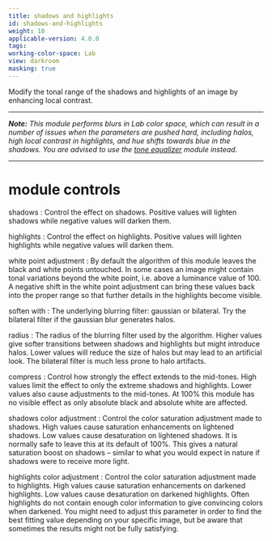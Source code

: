 ```yaml
---
title: shadows and highlights
id: shadows-and-highlights
weight: 10
applicable-version: 4.0.0
tags: 
working-color-space: Lab 
view: darkroom
masking: true
---
```


Modify the tonal range of the shadows and highlights of an image by enhancing local contrast.

---

_**Note:** This module performs blurs in Lab color space, which can result in a number of issues when the parameters are pushed hard, including halos, high local contrast in highlights, and hue shifts towards blue in the shadows. You are advised to use the [tone equalizer](./tone-equalizer.md) module instead._

---

# module controls

shadows
: Control the effect on shadows. Positive values will lighten shadows while negative values will darken them.

highlights
: Control the effect on highlights. Positive values will lighten highlights while negative values will darken them.

white point adjustment
: By default the algorithm of this module leaves the black and white points untouched. In some cases an image might contain tonal variations beyond the white point, i.e. above a luminance value of 100. A negative shift in the white point adjustment can bring these values back into the proper range so that further details in the highlights become visible.

soften with
: The underlying blurring filter: gaussian or bilateral. Try the bilateral filter if the gaussian blur generates halos.

radius
: The radius of the blurring filter used by the algorithm. Higher values give softer transitions between shadows and highlights but might introduce halos. Lower values will reduce the size of halos but may lead to an artificial look. The bilateral filter is much less prone to halo artifacts.

compress
: Control how strongly the effect extends to the mid-tones. High values limit the effect to only the extreme shadows and highlights. Lower values also cause adjustments to the mid-tones. At 100% this module has no visible effect as only absolute black and absolute white are affected.

shadows color adjustment
: Control the color saturation adjustment made to shadows. High values cause saturation enhancements on lightened shadows. Low values cause desaturation on lightened shadows. It is normally safe to leave this at its default of 100%. This gives a natural saturation boost on shadows – similar to what you would expect in nature if shadows were to receive more light.

highlights color adjustment
: Control the color saturation adjustment made to highlights. High values cause saturation enhancements on darkened highlights. Low values cause desaturation on darkened highlights. Often highlights do not contain enough color information to give convincing colors when darkened. You might need to adjust this parameter in order to find the best fitting value depending on your specific image, but be aware that sometimes the results might not be fully satisfying.
